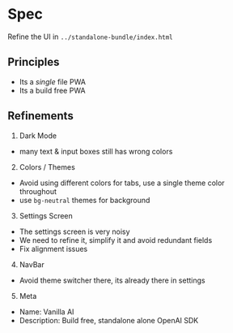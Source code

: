 # Spec

Refine the UI in `../standalone-bundle/index.html`

## Principles

- Its a _single_ file PWA
- Its a build free PWA

## Refinements

1. Dark Mode

- many text & input boxes still has wrong colors

2. Colors / Themes

- Avoid using different colors for tabs, use a single theme color throughout
- use `bg-neutral` themes for background

3. Settings Screen

- The settings screen is very noisy
- We need to refine it, simplify it and avoid redundant fields
- Fix alignment issues

4. NavBar

- Avoid theme switcher there, its already there in settings

5. Meta

- Name: Vanilla AI
- Description: Build free, standalone alone OpenAI SDK
